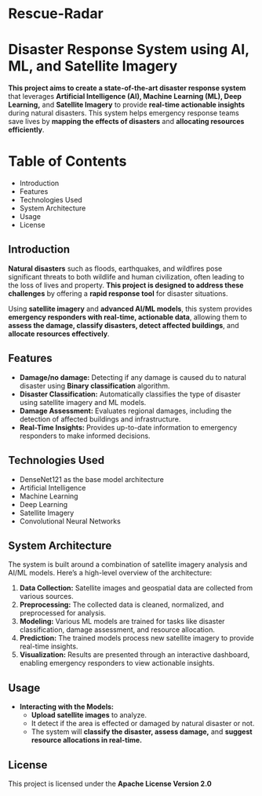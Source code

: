 # Rescue-Radar
# Disaster Response System using AI, ML, and Satellite Imagery

**This project aims to create a state-of-the-art disaster response system** that leverages **Artificial Intelligence (AI), Machine Learning (ML), Deep Learning,** and **Satellite Imagery** to provide **real-time actionable insights** during natural disasters. This system helps emergency response teams save lives by **mapping the effects of disasters** and **allocating resources efficiently**.

# Table of Contents

- Introduction
- Features
- Technologies Used
- System Architecture
- Usage
- License

## Introduction

**Natural disasters** such as floods, earthquakes, and wildfires pose significant threats to both wildlife and human civilization, often leading to the loss of lives and property. **This project is designed to address these challenges** by offering a **rapid response tool** for disaster situations.

Using **satellite imagery** and **advanced AI/ML models**, this system provides **emergency responders with real-time, actionable data**, allowing them to **assess the damage, classify disasters, detect affected buildings**, and **allocate resources effectively**.

## Features

- **Damage/no damage:** Detecting if any damage is caused du to natural disaster using **Binary classification** algorithm.
- **Disaster Classification:** Automatically classifies the type of disaster using satellite imagery and ML models.
- **Damage Assessment:** Evaluates regional damages, including the detection of affected buildings and infrastructure.
- **Real-Time Insights:** Provides up-to-date information to emergency responders to make informed decisions.

## Technologies Used

- DenseNet121 as the base model architecture
- Artificial Intelligence
- Machine Learning
- Deep Learning
- Satellite Imagery
- Convolutional Neural Networks

## System Architecture

The system is built around a combination of satellite imagery analysis and AI/ML models. Here’s a high-level overview of the architecture:

1. **Data Collection:** Satellite images and geospatial data are collected from various sources.
2. **Preprocessing:** The collected data is cleaned, normalized, and preprocessed for analysis.
3. **Modeling:** Various ML models are trained for tasks like disaster classification, damage assessment, and resource allocation.
4. **Prediction:** The trained models process new satellite imagery to provide real-time insights.
5. **Visualization:** Results are presented through an interactive dashboard, enabling emergency responders to view actionable insights.

## **Usage**

- **Interacting with the Models:**
   - **Upload satellite images** to analyze.
   - It detect if the area is effected or damaged by natural disaster or not.
   - The system will **classify the disaster, assess damage,** and **suggest resource allocations in real-time.**

## **License**

This project is licensed under the **Apache License Version 2.0**

